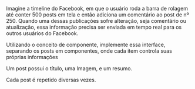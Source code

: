 Imagine a timeline do Facebook, em que o usuário roda a barra de rolagem até conter 500 posts em tela e então adiciona um comentário ao post de nº 250. Quando uma dessas publicações sofre alteração, seja comentário ou atualização, essa informação precisa ser enviada em tempo real para os outros usuários do Facebook.

Utilizando o conceito de componente, implemente essa interface, separando os posts em componentes, onde cada item controla suas próprias informações

Um post possui o título, uma Imagem, e um resumo.

Cada post é repetido diversas vezes.